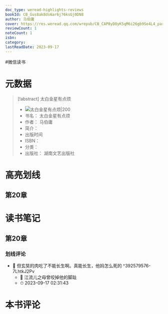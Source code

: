 ```yaml
---
doc_type: weread-highlights-reviews
bookId: CB_Gus8ak8ds6ar6j76ksGj0DN8
author: 马伯庸
cover: https://res.weread.qq.com/wrepub/CB_CAP8yD8yK5qM6i26gb9Se4L4_parsecover
reviewCount: 1
noteCount: 1
isbn: 
category: 
lastReadDate: 2023-09-17
---
```

#微信读书
# 元数据
> [!abstract] 太白金星有点烦
> - ![ 太白金星有点烦|200](https://res.weread.qq.com/wrepub/CB_CAP8yD8yK5qM6i26gb9Se4L4_parsecover)
> - 书名： 太白金星有点烦
> - 作者： 马伯庸
> - 简介： 
> - 出版时间 
> - ISBN： 
> - 分类： 
> - 出版社： 湖南文艺出版社

# 高亮划线

## 第20章

 
# 读书笔记

## 第20章

### 划线评论
- 📌 但玄奘的肉吃了不能长生啊。真能长生，他妈怎么死的  ^392579576-7LhtkJ2Pv
    - 💭 江流儿之母曾咬掉他的脚趾
    - ⏱ 2023-09-17 02:31:43
   
# 本书评论
